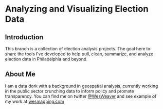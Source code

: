 # Analyzing and Visualizing Election Data

## Introduction

This branch is a collection of election analysis projects. The goal here to share the tools I've developed to help pull, clean, summarize, and analyze election data in Philadelphia and beyond.

## About Me

I am a data dork with a background in geospatial analysis, currently working in the public sector crunching data to inform policy and promote transparency. You can find me on twitter [@WesWeaver](https://twitter.com/WesWeaver) and see example of my work at [wesmapping.com](http://www.wesmapping.com)